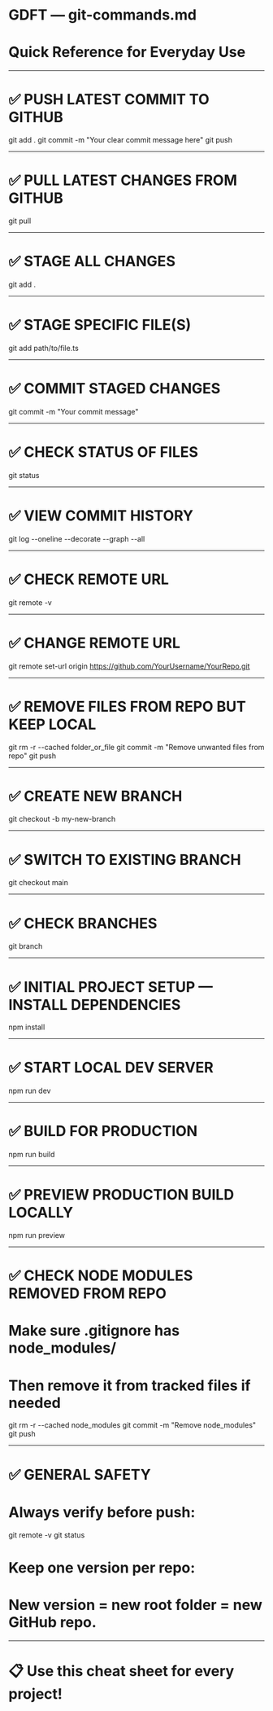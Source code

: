# GDFT — git-commands.md
# Quick Reference for Everyday Use

---

# ✅ PUSH LATEST COMMIT TO GITHUB

git add .
git commit -m "Your clear commit message here"
git push

---

# ✅ PULL LATEST CHANGES FROM GITHUB

git pull

---

# ✅ STAGE ALL CHANGES

git add .

---

# ✅ STAGE SPECIFIC FILE(S)

git add path/to/file.ts

---

# ✅ COMMIT STAGED CHANGES

git commit -m "Your commit message"

---

# ✅ CHECK STATUS OF FILES

git status

---

# ✅ VIEW COMMIT HISTORY

git log --oneline --decorate --graph --all

---

# ✅ CHECK REMOTE URL

git remote -v

---

# ✅ CHANGE REMOTE URL

git remote set-url origin https://github.com/YourUsername/YourRepo.git

---

# ✅ REMOVE FILES FROM REPO BUT KEEP LOCAL

git rm -r --cached folder_or_file
git commit -m "Remove unwanted files from repo"
git push

---

# ✅ CREATE NEW BRANCH

git checkout -b my-new-branch

---

# ✅ SWITCH TO EXISTING BRANCH

git checkout main

---

# ✅ CHECK BRANCHES

git branch

---

# ✅ INITIAL PROJECT SETUP — INSTALL DEPENDENCIES

npm install

---

# ✅ START LOCAL DEV SERVER

npm run dev

---

# ✅ BUILD FOR PRODUCTION

npm run build

---

# ✅ PREVIEW PRODUCTION BUILD LOCALLY

npm run preview

---

# ✅ CHECK NODE MODULES REMOVED FROM REPO

# Make sure .gitignore has node_modules/
# Then remove it from tracked files if needed

git rm -r --cached node_modules
git commit -m "Remove node_modules"
git push

---

# ✅ GENERAL SAFETY

# Always verify before push:
git remote -v
git status

# Keep one version per repo:
# New version = new root folder = new GitHub repo.

---

# 📋 Use this cheat sheet for every project!
